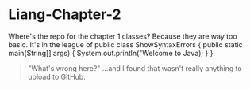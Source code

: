 # Liang-Chapter-2

Where's the repo for the chapter 1 classes? 
Because they are way too basic. It's in the league of 
  public class ShowSyntaxErrors {
    public static main(String[] args) {
      System.out.println("Welcome to Java);
      }
    }
> "What's wrong here?"
...and I found that wasn't really anything to upload to GitHub.
